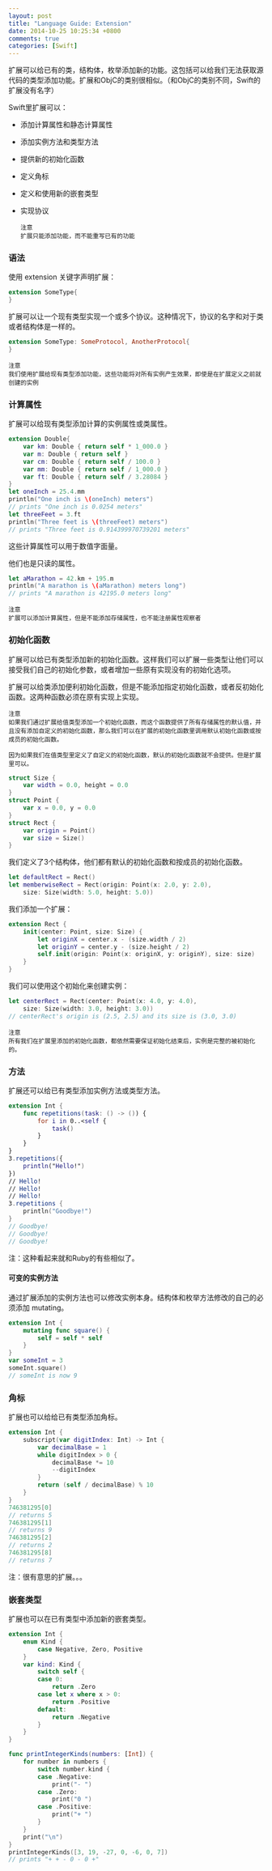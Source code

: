 ```yaml
---
layout: post
title: "Language Guide: Extension"
date: 2014-10-25 10:25:34 +0800
comments: true
categories: [Swift]
---
```



扩展可以给已有的类，结构体，枚举添加新的功能。这包括可以给我们无法获取源代码的类型添加功能。扩展和ObjC的类别很相似。（和ObjC的类别不同，Swift的扩展没有名字）

<!--more-->

Swift里扩展可以：

*   添加计算属性和静态计算属性
*   添加实例方法和类型方法
*   提供新的初始化函数
*   定义角标
*   定义和使用新的嵌套类型
*   实现协议

        注意
        扩展只能添加功能，而不能重写已有的功能


### 语法

使用 extension 关键字声明扩展：

``` swift
extension SomeType{
}
```

扩展可以让一个现有类型实现一个或多个协议。这种情况下，协议的名字和对于类或者结构体是一样的。

``` swift
extension SomeType: SomeProtocol, AnotherProtocol{
}
```

    注意
    我们使用扩展给现有类型添加功能，这些功能将对所有实例产生效果，即使是在扩展定义之前就创建的实例

### 计算属性

扩展可以给现有类型添加计算的实例属性或类属性。

``` swift
extension Double{
    var km: Double { return self * 1_000.0 }
    var m: Double { return self }
    var cm: Double { return self / 100.0 }
    var mm: Double { return self / 1_000.0 }
    var ft: Double { return self / 3.28084 }
}
let oneInch = 25.4.mm
println("One inch is \(oneInch) meters")
// prints "One inch is 0.0254 meters"
let threeFeet = 3.ft
println("Three feet is \(threeFeet) meters")
// prints "Three feet is 0.914399970739201 meters"
```

这些计算属性可以用于数值字面量。

他们也是只读的属性。

``` swift
let aMarathon = 42.km + 195.m
println("A marathon is \(aMarathon) meters long")
// prints "A marathon is 42195.0 meters long"
```

    注意
    扩展可以添加计算属性，但是不能添加存储属性，也不能注册属性观察者

### 初始化函数

扩展可以给已有类型添加新的初始化函数。这样我们可以扩展一些类型让他们可以接受我们自己的初始化参数，或者增加一些原有实现没有的初始化选项。

扩展可以给类添加便利初始化函数，但是不能添加指定初始化函数，或者反初始化函数。这两种函数必须在原有实现上实现。

    注意
    如果我们通过扩展给值类型添加一个初始化函数，而这个函数提供了所有存储属性的默认值，并且没有添加自定义的初始化函数，那么我们可以在扩展的初始化函数里调用默认初始化函数或按成员的初始化函数。
    
    因为如果我们在值类型里定义了自定义的初始化函数，默认的初始化函数就不会提供。但是扩展里可以。

``` swift
struct Size {
    var width = 0.0, height = 0.0
}
struct Point {
    var x = 0.0, y = 0.0
}
struct Rect {
    var origin = Point()
    var size = Size()
}
```

我们定义了3个结构体，他们都有默认的初始化函数和按成员的初始化函数。

``` swift
let defaultRect = Rect()
let memberwiseRect = Rect(origin: Point(x: 2.0, y: 2.0),
    size: Size(width: 5.0, height: 5.0))
```

我们添加一个扩展：

``` swift
extension Rect {
    init(center: Point, size: Size) {
        let originX = center.x - (size.width / 2)
        let originY = center.y - (size.height / 2)
        self.init(origin: Point(x: originX, y: originY), size: size)
    }
}
```

我们可以使用这个初始化来创建实例：

``` swift
let centerRect = Rect(center: Point(x: 4.0, y: 4.0),
    size: Size(width: 3.0, height: 3.0))
// centerRect's origin is (2.5, 2.5) and its size is (3.0, 3.0)
```

    注意
    所有我们在扩展里添加的初始化函数，都依然需要保证初始化结束后，实例是完整的被初始化的。

### 方法

扩展还可以给已有类型添加实例方法或类型方法。

``` swift
extension Int {
    func repetitions(task: () -> ()) {
        for i in 0..<self {
            task()
        }
    }
}
3.repetitions({
    println("Hello!")
})
// Hello!
// Hello!
// Hello!
3.repetitions {
    println("Goodbye!")
}
// Goodbye!
// Goodbye!
// Goodbye!
```

注：这种看起来就和Ruby的有些相似了。

####    可变的实例方法

通过扩展添加的实例方法也可以修改实例本身。结构体和枚举方法修改的自己的必须添加 mutating。

``` swift
extension Int {
    mutating func square() {
        self = self * self
    }
}
var someInt = 3
someInt.square()
// someInt is now 9
```

### 角标

扩展也可以给给已有类型添加角标。

``` swift
extension Int {
    subscript(var digitIndex: Int) -> Int {
        var decimalBase = 1
        while digitIndex > 0 {
            decimalBase *= 10
            --digitIndex
        }
        return (self / decimalBase) % 10
    }
}
746381295[0]
// returns 5
746381295[1]
// returns 9
746381295[2]
// returns 2
746381295[8]
// returns 7
```

注：很有意思的扩展。。。

### 嵌套类型

扩展也可以在已有类型中添加新的嵌套类型。

``` swift
extension Int {
    enum Kind {
        case Negative, Zero, Positive
    }
    var kind: Kind {
        switch self {
        case 0:
            return .Zero
        case let x where x > 0:
            return .Positive
        default:
            return .Negative
        }
    }
}
```

``` swift
func printIntegerKinds(numbers: [Int]) {
    for number in numbers {
        switch number.kind {
        case .Negative:
            print("- ")
        case .Zero:
            print("0 ")
        case .Positive:
            print("+ ")
        }
    }
    print("\n")
}
printIntegerKinds([3, 19, -27, 0, -6, 0, 7])
// prints "+ + - 0 - 0 +"
```


















